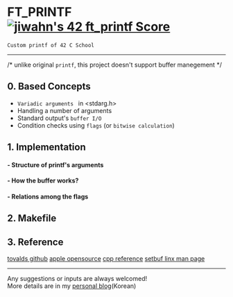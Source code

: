 # FT_PRINTF [![jiwahn's 42 ft_printf Score](https://badge42.vercel.app/api/v2/cl5mpp96a00400amd35y6oqy6/project/2663121)](https://github.com/JaeSeoKim/badge42)

    Custom printf of 42 C School
---
/* unlike original `printf`, this project doesn't support buffer manegement */<br>


## 0. Based Concepts
 - `Variadic arguments ` in <stdarg.h>
 - Handling a number of arguments
 - Standard output's `buffer I/O`
 - Condition checks using `flags` (or `bitwise calculation`)

## 1. Implementation

#### - Structure of printf's arguments

#### - How the buffer works?

#### - Relations among the flags

## 2. Makefile

## 3. Reference
[tovalds github](https://github.com/torvalds/linux/blob/master/arch/x86/boot/printf.c) 
[apple opensource](https://opensource.apple.com/source/xnu/xnu-201/osfmk/kern/printf.c.auto.html)
[cpp reference](https://en.cppreference.com/w/c/io/fprintf)
[setbuf linx man page](https://man7.org/linux/man-pages/man3/setvbuf.3.html)

---
Any suggestions or inputs are always welcomed! <br>
More details are in my [personal blog](https://velog.io/@ilp-sys)(Korean)
